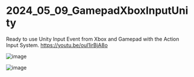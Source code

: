# 2024_05_09_GamepadXboxInputUnity
Ready to use Unity Input Event from Xbox and Gamepad with the Action Input System.
https://youtu.be/oul1irBjA8o

![image](https://github.com/EloiStree/2024_05_09_GamepadXboxInputUnity/assets/20149493/ba564a31-a2c3-42c8-9be8-56057a88cf27)

![image](https://github.com/EloiStree/2024_05_09_GamepadXboxInputUnity/assets/20149493/7c2e4d35-5128-4ec7-b0c9-da791a3fe9ec)
